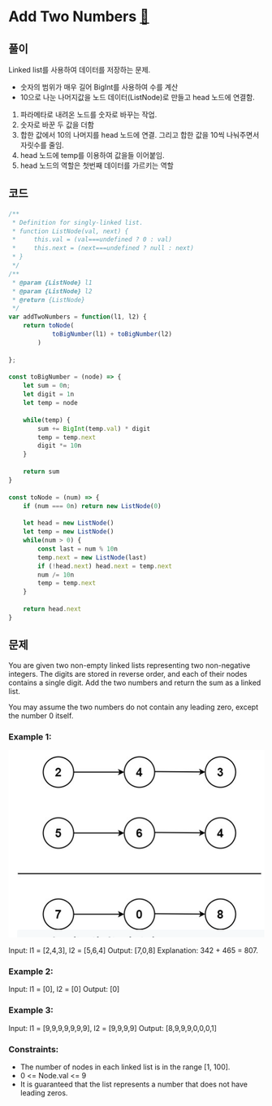 # Add Two Numbers [🔗](https://leetcode.com/problems/add-two-numbers/)

## 풀이

Linked list를 사용하여 데이터를 저장하는 문제.

- 숫자의 범위가 매우 길어 BigInt를 사용하여 수를 계산
- 10으로 나눈 나머지값을 노드 데이터(ListNode)로 만들고 head 노드에 연결함. 

1. 파라메타로 내려온 노드를 숫자로 바꾸는 작업.
2. 숫자로 바꾼 두 값을 더함
3. 합한 값에서 10의 나머지를 head 노드에 연결. 그리고 합한 값을 10씩 나눠주면서 자릿수를 줄임.
4. head 노드에 temp를 이용하여 값을들 이어붙임.
5. head 노드의 역할은 첫번째 데이터를 가르키는 역할

## 코드

```javascript
/**
 * Definition for singly-linked list.
 * function ListNode(val, next) {
 *     this.val = (val===undefined ? 0 : val)
 *     this.next = (next===undefined ? null : next)
 * }
 */
/**
 * @param {ListNode} l1
 * @param {ListNode} l2
 * @return {ListNode}
 */
var addTwoNumbers = function(l1, l2) {
    return toNode(
            toBigNumber(l1) + toBigNumber(l2)
        )

};

const toBigNumber = (node) => {
    let sum = 0n;
    let digit = 1n
    let temp = node
    
    while(temp) {
        sum += BigInt(temp.val) * digit
        temp = temp.next
        digit *= 10n
    }
    
    return sum
}

const toNode = (num) => {
    if (num === 0n) return new ListNode(0)
    
    let head = new ListNode()
    let temp = new ListNode()
    while(num > 0) {
        const last = num % 10n
        temp.next = new ListNode(last)
        if (!head.next) head.next = temp.next
        num /= 10n
        temp = temp.next
    }
    
    return head.next
}
```

## 문제

You are given two non-empty linked lists representing two non-negative integers. The digits are stored in reverse order, and each of their nodes contains a single digit. Add the two numbers and return the sum as a linked list.

You may assume the two numbers do not contain any leading zero, except the number 0 itself.


### Example 1:

![exam](/assets/linked-list.png)

Input: l1 = [2,4,3], l2 = [5,6,4]
Output: [7,0,8]
Explanation: 342 + 465 = 807.

### Example 2:

Input: l1 = [0], l2 = [0]
Output: [0]

### Example 3:

Input: l1 = [9,9,9,9,9,9,9], l2 = [9,9,9,9]
Output: [8,9,9,9,0,0,0,1]
 

### Constraints:

- The number of nodes in each linked list is in the range [1, 100].
- 0 <= Node.val <= 9
- It is guaranteed that the list represents a number that does not have leading zeros.

